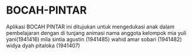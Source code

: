 # BOCAH-PINTAR
Aplikasi BOCAH PINTAR ini ditujukan untuk  mengedukasi anak dalam pembelajaran dengan di tunjang animasi
nama anggota kelompok 
mia yuli yani(1941416)
mila sintia agustin (1941485)
wahid amar sobari (1941482)
widya dyah pitaloka (1941407)
